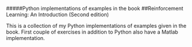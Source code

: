 #####Python implementations of examples in the book
##Reinforcement Learning: An Introduction (Second edition)

This is a collection of my Python implementations of examples given in the book.
First couple of exercises in addition to Python also have a Matlab implementation.

